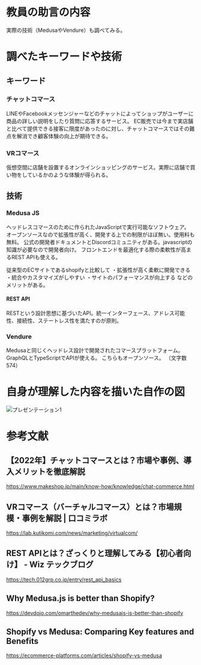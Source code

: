 # 教員の助言の内容
実際の技術（MedusaやVendure）も調べてみる。
# 調べたキーワードや技術
## キーワード
### チャットコマース
LINEやFacebookメッセンジャーなどのチャットによってショップがユーザーに商品の詳しい説明をしたり質問に応答するサービス。
EC販売では今まで実店舗と比べて提供できる接客に限度があったのに対し、チャットコマースではその難点を解消でき顧客体験の向上が期待できる。
### VRコマース
仮想空間に店舗を設置するオンラインショッピングのサービス。実際に店舗で買い物をしているかのような体験が得られる。
## 技術
### Medusa JS
ヘッドレスコマースのために作られたJavaScriptで実行可能なソフトウェア。
オープンソースなので拡張性が高く、開発する上での制限がほぼ無い。使用料も無料。
公式の開発者ドキュメントとDiscordコミュニティがある。javascriptの知識が必要なので開発者向け。
フロントエンドを最適化する際の柔軟性が高まるREST APIも使える。

従来型のECサイトであるshopifyと比較して
・拡張性が高く柔軟に開発できる
・統合やカスタマイズがしやすい
・サイトのパフォーマンスが向上する
などのメリットがある。

#### REST API
RESTという設計思想に基づいたAPI。統一インターフェース、アドレス可能性、接続性、ステートレス性を満たすのが原則。

### Vendure
Medusaと同じくヘッドレス設計で開発されたコマースプラットフォーム。GraphQLとTypeScriptでAPIが使える。
こちらもオープンソース。
（文字数574）

# 自身が理解した内容を描いた自作の図
![プレゼンテーション1](https://github.com/5214-progress/5214_progress/assets/146153518/282e3e85-86fe-451a-b096-2cdeaade5fa6)
# 参考文献
## 【2022年】チャットコマースとは？市場や事例、導入メリットを徹底解説
https://www.makeshop.jp/main/know-how/knowledge/chat-commerce.html
## VRコマース（バーチャルコマース）とは？市場規模・事例を解説 | 口コミラボ
https://lab.kutikomi.com/news/marketing/virtualcom/
## REST APIとは？ざっくりと理解してみる【初心者向け】 - Wiz テックブログ
https://tech.012grp.co.jp/entry/rest_api_basics
## Why Medusa.js is better than Shopify?
https://devdojo.com/omarthedev/why-medusajs-is-better-than-shopify
## Shopify vs Medusa: Comparing Key features and Benefits
https://ecommerce-platforms.com/articles/shopify-vs-medusa
